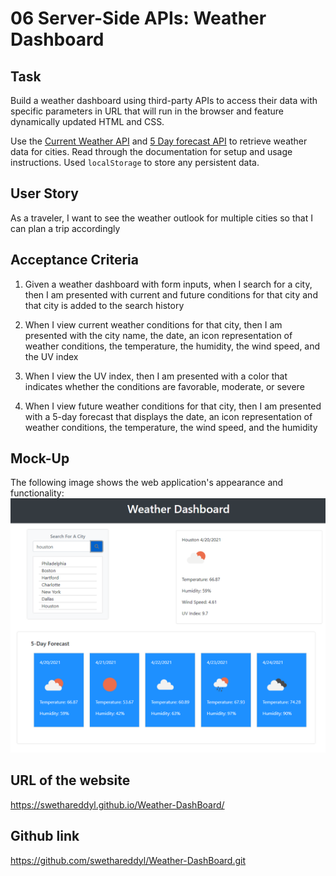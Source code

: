 # 06 Server-Side APIs: Weather Dashboard

## Task

Build a weather dashboard using third-party APIs to access their data with specific parameters in URL that will run in the browser and feature dynamically updated HTML and CSS.

Use the [Current Weather API](https://api.openweathermap.org/data/2.5/weather) and [5 Day forecast API](https://api.openweathermap.org/data/2.5/forecast) to retrieve weather data for cities. Read through the documentation for setup and usage instructions.  Used `localStorage` to store any persistent data.

## User Story
As a traveler, I want to see the weather outlook for multiple cities so that I can plan a trip accordingly

## Acceptance Criteria

1. Given a weather dashboard with form inputs, when I search for a city, then I am presented with current and future conditions for that city and that city is added to the search history

2. When I view current weather conditions for that city, then I am presented with the city name, the date, an icon representation of weather conditions, the temperature, the humidity, the wind speed, and the UV index

3. When I view the UV index, then I am presented with a color that indicates whether the conditions are favorable, moderate, or severe

4. When I view future weather conditions for that city, then I am presented with a 5-day forecast that displays the date, an icon representation of weather conditions, the temperature, the wind speed, and the humidity

## Mock-Up
The following image shows the web application's appearance and functionality:
![Weather App](./assets/WeatherApp.png)

## URL of the website 
https://swethareddyl.github.io/Weather-DashBoard/ 

## Github link
https://github.com/swethareddyl/Weather-DashBoard.git 